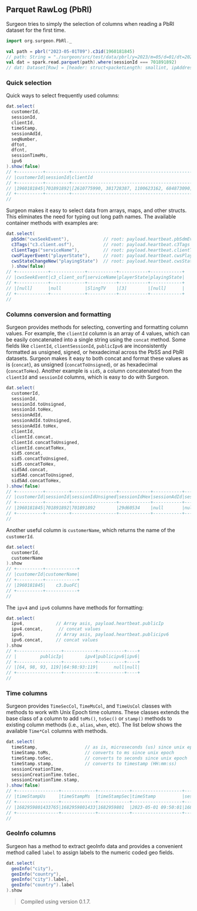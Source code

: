
## Parquet RawLog (PbRl)

Surgeon tries to simply the selection of columns when reading a PbRl dataset for the
first time. 

```scala 
import org.surgeon.PbRl._
```


```scala
val path = pbrl("2023-05-01T09").c3id(1960181845)
// path: String = "./surgeon/src/test/data/pbrl/y=2023/m=05/d=01/dt=2023_05_01_09/cust={1960181845}"
val dat = spark.read.parquet(path).where(sessionId === 701891892) 
// dat: Dataset[Row] = [header: struct<packetLength: smallint, ipAddress: int ... 2 more fields>, payload: struct<heartbeat: struct<logFormatVersion: bigint, gaRandomIntOffset: smallint ... 50 more fields>>]
```

### Quick selection

Quick ways to select frequently used columns:

```scala
dat.select(
  customerId,
  sessionId,
  clientId,
  timeStamp,
  sessionAdId, 
  seqNumber,
  dftot,
  dfcnt,
  sessionTimeMs,
  ipv6
).show(false)
// +----------+---------+----------------------------------------------+----------------+-----------+---------+-----+-----+-------------+----------+
// |customerId|sessionId|clientId                                      |timeStampUs     |sessionAdId|seqNumber|dftot|dfcnt|sessionTimeMs|publicipv6|
// +----------+---------+----------------------------------------------+----------------+-----------+---------+-----+-----+-------------+----------+
// |1960181845|701891892|[2610775990, 381728387, 1100623162, 684873090]|1682959801433765|null       |152      |null |null |[8360681]    |null      |
// +----------+---------+----------------------------------------------+----------------+-----------+---------+-----+-----+-------------+----------+
//
```


Surgeon makes it easy to select data from arrays, maps, and other structs. This eliminates the
need for typing out long path names. The available container
methods with examples are:

```scala
dat.select(
  pbSdm("cwsSeekEvent"),             // root: payload.heartbeat.pbSdmEvents
  c3Tags("c3.client.osf"),           // root: payload.heartbeat.c3Tags
  clientTags("serviceName"),         // root: payload.heartbeat.clientTag
  cwsPlayerEvent("playerState"),     // root: payload.heartbeat.cwsPlayerMeasurementEvent
  cwsStateChangeNew("playingState")  // root: payload.heartbeat.cwsStateChangeEvent.newCwsState
  ).show(false)
// +------------+-------------+-----------+-----------+------------+
// |cwsSeekEvent|c3_client_osf|serviceName|playerState|playingState|
// +------------+-------------+-----------+-----------+------------+
// |[null]      |null         |SlingTV    |[3]        |[null]      |
// +------------+-------------+-----------+-----------+------------+
//
```


### Columns conversion and formatting

Surgeon provides methods for selecting, converting and formatting column
values. For example, the `clientId` column is an array of 4 values, which can
be easily concatenated into a single string using the `concat` method. Some
fields like `clientId`, `clientSessionId`, `publicIpv6` are  inconsistently
formatted as unsigned, signed, or hexadecimal across the PbSS and PbRl
datasets. Surgeon makes it easy to both concat and format these values as is
(`concat`), as unsigned (`concatToUnsigned`), or as hexadecimal
(`concatToHex`). Another example is `sid5`, a column concatenated from the
`clientId` and `sessionId` columns, which is easy to do with Surgeon.



```scala
dat.select(
  customerId,
  sessionId,
  sessionId.toUnsigned,
  sessionId.toHex,
  sessionAdId,
  sessionAdId.toUnsigned,
  sessionAdId.toHex,
  clientId,
  clientId.concat,
  clientId.concatToUnsigned,
  clientId.concatToHex,
  sid5.concat,
  sid5.concatToUnsigned,
  sid5.concatToHex,
  sid5Ad.concat,
  sid5Ad.concatToUnsigned,
  sid5Ad.concatToHex,
).show(false)
// +----------+---------+-----------------+------------+-----------+-------------------+--------------+----------------------------------------------+-----------------------------------------+-----------------------------------------+-----------------------------------+---------------------------------------------------+---------------------------------------------------+--------------------------------------------+-----------------------------------------+-----------------------------------------+-----------------------------------+
// |customerId|sessionId|sessionIdUnsigned|sessionIdHex|sessionAdId|sessionAdIdUnsigned|sessionAdIdHex|clientId                                      |clientId                                 |clientIdUnsigned                         |clientIdHex                        |sid5                                               |sid5Unsigned                                       |sid5Hex                                     |sid5Ad                                   |sid5AdUnsigned                           |sid5AdHex                          |
// +----------+---------+-----------------+------------+-----------+-------------------+--------------+----------------------------------------------+-----------------------------------------+-----------------------------------------+-----------------------------------+---------------------------------------------------+---------------------------------------------------+--------------------------------------------+-----------------------------------------+-----------------------------------------+-----------------------------------+
// |1960181845|701891892|701891892        |29d60534    |null       |null               |null          |[2610775990, 381728387, 1100623162, 684873090]|2610775990:381728387:1100623162:684873090|2610775990:381728387:1100623162:684873090|9b9d47b6:16c0b683:419a2d3a:28d25582|2610775990:381728387:1100623162:684873090:701891892|2610775990:381728387:1100623162:684873090:701891892|9b9d47b6:16c0b683:419a2d3a:28d25582:29d60534|2610775990:381728387:1100623162:684873090|2610775990:381728387:1100623162:684873090|9b9d47b6:16c0b683:419a2d3a:28d25582|
// +----------+---------+-----------------+------------+-----------+-------------------+--------------+----------------------------------------------+-----------------------------------------+-----------------------------------------+-----------------------------------+---------------------------------------------------+---------------------------------------------------+--------------------------------------------+-----------------------------------------+-----------------------------------------+-----------------------------------+
//
```

Another useful column is `customerName`, which returns the name of the `customerId`. 

```scala
dat.select(
  customerId, 
  customerName 
).show
// +----------+------------+
// |customerId|customerName|
// +----------+------------+
// |1960181845|    c3.DuoFC|
// +----------+------------+
//
```

The `ipv4` and `ipv6` columns have methods for formatting: 

```scala
dat.select(
  ipv4,            // Array asis, payload.heartbeat.publicIp
  ipv4.concat,      // concat values
  ipv6,            // Array asis, payload.heartbeat.publicipv6
  ipv6.concat,     // concat values 
).show
// +-----------------+------------+----------+----+
// |         publicIp|        ipv4|publicipv6|ipv6|
// +-----------------+------------+----------+----+
// |[64, 98, 93, 119]|64:98:93:119|      null|null|
// +-----------------+------------+----------+----+
//
```
### Time columns

Surgeon provides `TimeSecCol`, `TimeMsCol`, and `TimeUsCol` classes with
methods to work with Unix Epoch time columns. These classes extends the base
class of a column to add `toMs()`, `toSec()` or `stamp()` methods to existing
column methods (i.e., `alias`, `when`, etc). The list below shows the available
`Time*Col` columns with methods.

```scala
dat.select(
  timeStamp,                  // as is, microseconds (us) since unix epoch
  timeStamp.toMs,             // converts to ms since unix epoch
  timeStamp.toSec,            // converts to seconds since unix epoch
  timeStamp.stamp,            // converts to timestamp (HH:mm:ss)
  sessionCreationTime,
  sessionCreationTime.toSec,
  sessionCreationTime.stamp,
).show(false)
// +----------------+-------------+------------+-------------------+---------------------+----------------------+------------------------+
// |timeStampUs     |timeStampMs  |timeStampSec|timeStamp          |sessionCreationTimeMs|sessionCreationTimeSec|sessionCreationTimeStamp|
// +----------------+-------------+------------+-------------------+---------------------+----------------------+------------------------+
// |1682959801433765|1682959801433|1682959801  |2023-05-01 09:50:01|1682951440681        |1682951440            |2023-05-01 07:30:40     |
// +----------------+-------------+------------+-------------------+---------------------+----------------------+------------------------+
//
```


### GeoInfo columns
Surgeon has a method to extract geoInfo data and provides a convenient
method called `label` to assign labels to the numeric coded geo fields. 

```scala 
dat.select(
  geoInfo("city"),    
  geoInfo("country"),
  geoInfo("city").label,
  geoInfo("country").label
).show
```


> Compiled using version 0.1.7. 
